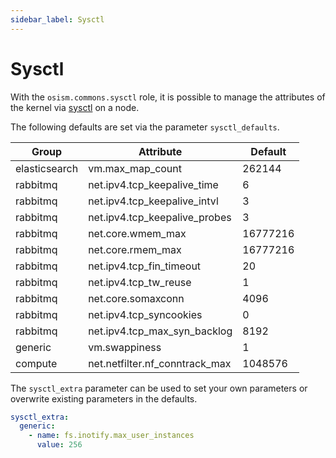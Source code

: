 ```yaml
---
sidebar_label: Sysctl
---
```


# Sysctl

With the `osism.commons.sysctl` role, it is possible to manage the attributes of the kernel
via [sysctl](https://en.wikipedia.org/wiki/Sysctl) on a node.

The following defaults are set via the parameter `sysctl_defaults`.

**Group**                    | **Attribute**                          | **Default**
-----------------------------|----------------------------------------|---------------------
elasticsearch                | vm.max_map_count                       | 262144
rabbitmq                     | net.ipv4.tcp_keepalive_time            | 6
rabbitmq                     | net.ipv4.tcp_keepalive_intvl           | 3
rabbitmq                     | net.ipv4.tcp_keepalive_probes          | 3
rabbitmq                     | net.core.wmem_max                      | 16777216
rabbitmq                     | net.core.rmem_max                      | 16777216
rabbitmq                     | net.ipv4.tcp_fin_timeout               | 20
rabbitmq                     | net.ipv4.tcp_tw_reuse                  | 1
rabbitmq                     | net.core.somaxconn                     | 4096
rabbitmq                     | net.ipv4.tcp_syncookies                | 0
rabbitmq                     | net.ipv4.tcp_max_syn_backlog           | 8192
generic                      | vm.swappiness                          | 1
compute                      | net.netfilter.nf_conntrack_max         | 1048576

The `sysctl_extra` parameter can be used to set your own parameters or overwrite existing
parameters in the defaults.

```yaml title="Set attribute fs.inotify.max_user_instances to 256 for all nodes in group generic"
sysctl_extra:
  generic:
    - name: fs.inotify.max_user_instances
      value: 256
```
